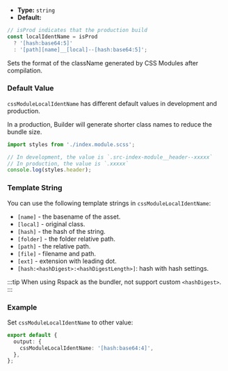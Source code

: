 - **Type:** `string`
- **Default:**

```ts
// isProd indicates that the production build
const localIdentName = isProd
  ? '[hash:base64:5]'
  : '[path][name]__[local]--[hash:base64:5]';
```

Sets the format of the className generated by CSS Modules after compilation.

### Default Value

`cssModuleLocalIdentName` has different default values in development and production.

In a production, Builder will generate shorter class names to reduce the bundle size.

```ts
import styles from './index.module.scss';

// In development, the value is `.src-index-module__header--xxxxx`
// In production, the value is `.xxxxx`
console.log(styles.header);
```

### Template String

You can use the following template strings in `cssModuleLocalIdentName`:

- `[name]` - the basename of the asset.
- `[local]` - original class.
- `[hash]` - the hash of the string.
- `[folder]` - the folder relative path.
- `[path]` - the relative path.
- `[file]` - filename and path.
- `[ext]` - extension with leading dot.
- `[hash:<hashDigest>:<hashDigestLength>]`: hash with hash settings.

:::tip
When using Rspack as the bundler, not support custom `<hashDigest>`.
:::

### Example

Set `cssModuleLocalIdentName` to other value:

```ts
export default {
  output: {
    cssModuleLocalIdentName: '[hash:base64:4]',
  },
};
```
